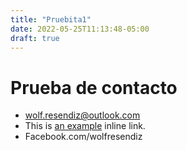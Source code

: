 ```yaml
---
title: "Pruebita1"
date: 2022-05-25T11:13:48-05:00
draft: true
---
```

# Prueba de contacto

- wolf.resendiz@outlook.com
- This is [an example](http://google.com/ "Title") inline link.
- Facebook.com/wolfresendiz
